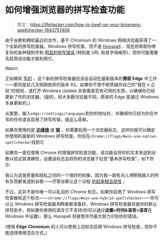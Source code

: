 # 如何增强浏览器的拼写检查功能

> 原文：<https://lifehacker.com/how-to-beef-up-your-browsers-spellchecker-1843757408>

由于谷歌和微软最近的合作，基于 Chromium 的 Windows 网络浏览器获得了一个全新的拼写检查器。Windows 拼写检查，而不是 [Hunspell](http://hunspell.github.io/) ，现在将帮助你修复你的各种错别字和 [明显的拼写错误](https://www.merriam-webster.com/word-games/spell-it) (特别是 URL 和首字母缩写)，但你可能需要先启用该功能才能利用它。

Watch

正如微软 [写的](https://blogs.windows.com/msedgedev/2020/05/28/improved-spellcheck-microsoft-edge-83/) ，这个新的拼写检查器应该会自动在最新版本的**微软 Edge** 中工作——那将是前几天刚刚放弃的版本 83。如果你不想不断质疑你自己的“我在 e 之前”的规则，请打开 Windows Update 并查看是否有可用的东西，以确保你已经更新了你的浏览器。(是的，和大多数浏览器不同，原来的 Edge 是通过 Windows 本身更新的。)

从那里，输入`edge://settings/languages`到你的地址栏，并确保你已经为你在中写的任何语言启用了拼写检查。就这么简单。

如果你使用的是 [**边缘铬**](https://www.microsoft.com/en-us/edge?form=MA13DE&OCID=MA13DE) 或 [**铬**](https://www.google.com/chrome/) ，你需要启用一个浏览器标志，这样你就可以确定你使用的是新的 Windows 拼写检查。你会在`chrome://flags/#win-use-native-spellchecker`找到它

如果你一直在使用 Chrome 的增强拼写检查功能，该功能会将你的文本发送到谷歌以验证其准确性，设置该标志会将你的浏览器下拉至“基本拼写检查”，如下所示:

我认为这是质量和隐私之间的一个很好的权衡，因为我一直有点儿*嗯*把我输入的所有东西都发送到谷歌——尽管谷歌让这个过程 [听起来相当良性](https://www.google.com/chrome/privacy/whitepaper.html#spelling) 。

不过，这并不是你唯一可以乱动的 Chrome 标志。如果你启用了 Windows 拼写检查器和这个标志——`chrome://flags/#win-use-hybrid-spellchecker`——你可以让 Windows 拼写检查器*和*两者都准备好。Windows 拼写检查器将是你的默认拼写助手，但如果你使用的语言它不支持(你可以通过**设置>时间&语言>语言**在 Windows 中设置)，那么 Hunspell 将接管并尽最大努力识别你的错误。

(使用 **Edge Chromium** 的人可以使用上述标志启用 Windows 拼写检查，但你不能选择使用混合方式。)